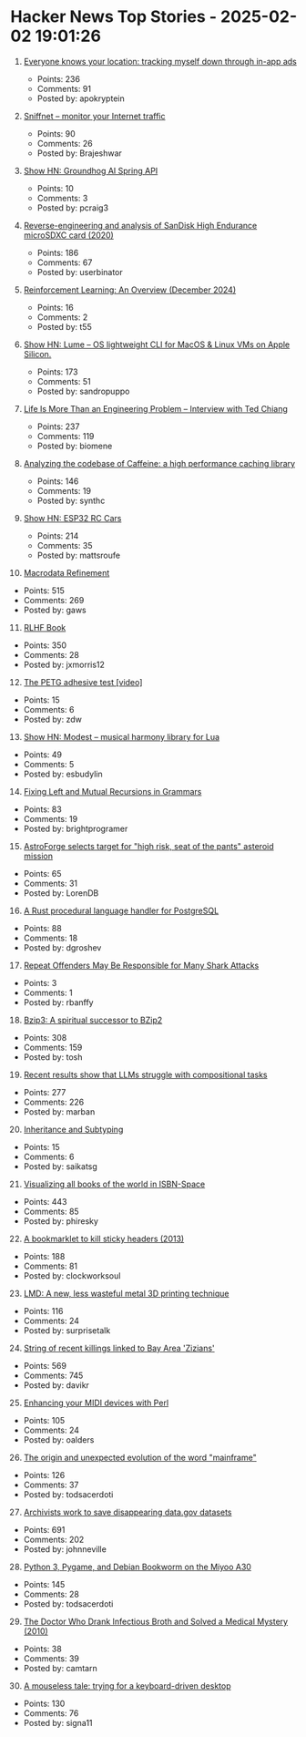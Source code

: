 # Hacker News Top Stories - 2025-02-02 19:01:26

1. [Everyone knows your location: tracking myself down through in-app ads](https://timsh.org/tracking-myself-down-through-in-app-ads/)
   - Points: 236
   - Comments: 91
   - Posted by: apokryptein

2. [Sniffnet – monitor your Internet traffic](https://github.com/GyulyVGC/sniffnet)
   - Points: 90
   - Comments: 26
   - Posted by: Brajeshwar

3. [Show HN: Groundhog AI Spring API](https://groundhog-day.com/api)
   - Points: 10
   - Comments: 3
   - Posted by: pcraig3

4. [Reverse-engineering and analysis of SanDisk High Endurance microSDXC card (2020)](https://ripitapart.com/2020/07/16/reverse-engineering-and-analysis-of-sandisk-high-endurance-microsdxc-card/)
   - Points: 186
   - Comments: 67
   - Posted by: userbinator

5. [Reinforcement Learning: An Overview (December 2024)](https://arxiv.org/abs/2412.05265)
   - Points: 16
   - Comments: 2
   - Posted by: t55

6. [Show HN: Lume – OS lightweight CLI for MacOS & Linux VMs on Apple Silicon.](https://github.com/trycua/lume)
   - Points: 173
   - Comments: 51
   - Posted by: sandropuppo

7. [Life Is More Than an Engineering Problem – Interview with Ted Chiang](https://lareviewofbooks.org/article/life-is-more-than-an-engineering-problem/)
   - Points: 237
   - Comments: 119
   - Posted by: biomene

8. [Analyzing the codebase of Caffeine: a high performance caching library](https://adriacabeza.github.io/2024/07/12/caffeine-cache.html)
   - Points: 146
   - Comments: 19
   - Posted by: synthc

9. [Show HN: ESP32 RC Cars](https://github.com/mattsroufe/esp32_rc_cars)
   - Points: 214
   - Comments: 35
   - Posted by: mattsroufe

10. [Macrodata Refinement](https://lumon-industries.com/)
   - Points: 515
   - Comments: 269
   - Posted by: gaws

11. [RLHF Book](https://rlhfbook.com/)
   - Points: 350
   - Comments: 28
   - Posted by: jxmorris12

12. [The PETG adhesive test [video]](https://www.youtube.com/watch?v=tyo8vLorpZo)
   - Points: 15
   - Comments: 6
   - Posted by: zdw

13. [Show HN: Modest – musical harmony library for Lua](https://github.com/esbudylin/modest)
   - Points: 49
   - Comments: 5
   - Posted by: esbudylin

14. [Fixing Left and Mutual Recursions in Grammars](https://brightprogrammer.in/posts/fixing-recursions-in-grammar/)
   - Points: 83
   - Comments: 19
   - Posted by: brightprogramer

15. [AstroForge selects target for "high risk, seat of the pants" asteroid mission](https://arstechnica.com/space/2025/01/astroforge-selects-target-for-high-risk-seat-of-the-pants-asteroid-mission/)
   - Points: 65
   - Comments: 31
   - Posted by: LorenDB

16. [A Rust procedural language handler for PostgreSQL](https://github.com/tcdi/plrust)
   - Points: 88
   - Comments: 18
   - Posted by: dgroshev

17. [Repeat Offenders May Be Responsible for Many Shark Attacks](https://nautil.us/the-problem-with-problem-sharks-1186682/)
   - Points: 3
   - Comments: 1
   - Posted by: rbanffy

18. [Bzip3: A spiritual successor to BZip2](https://github.com/kspalaiologos/bzip3)
   - Points: 308
   - Comments: 159
   - Posted by: tosh

19. [Recent results show that LLMs struggle with compositional tasks](https://www.quantamagazine.org/chatbot-software-begins-to-face-fundamental-limitations-20250131/)
   - Points: 277
   - Comments: 226
   - Posted by: marban

20. [Inheritance and Subtyping](https://blog.frankel.ch/on-inheritance/)
   - Points: 15
   - Comments: 6
   - Posted by: saikatsg

21. [Visualizing all books of the world in ISBN-Space](https://phiresky.github.io/blog/2025/visualizing-all-books-in-isbn-space/)
   - Points: 443
   - Comments: 85
   - Posted by: phiresky

22. [A bookmarklet to kill sticky headers (2013)](https://alisdair.mcdiarmid.org/kill-sticky-headers/)
   - Points: 188
   - Comments: 81
   - Posted by: clockworksoul

23. [LMD: A new, less wasteful metal 3D printing technique](https://www.core77.com/posts/135194/LMD-A-New-Less-Wasteful-Metal-3D-Printing-Technique)
   - Points: 116
   - Comments: 24
   - Posted by: surprisetalk

24. [String of recent killings linked to Bay Area 'Zizians'](https://www.sfgate.com/bayarea/article/bay-area-death-cult-zizian-murders-20064333.php)
   - Points: 569
   - Comments: 745
   - Posted by: davikr

25. [Enhancing your MIDI devices with Perl](https://fuzzix.org/enhancing-midi-hardware-with-perl)
   - Points: 105
   - Comments: 24
   - Posted by: oalders

26. [The origin and unexpected evolution of the word "mainframe"](https://www.righto.com/2025/02/origin-of-mainframe-term.html)
   - Points: 126
   - Comments: 37
   - Posted by: todsacerdoti

27. [Archivists work to save disappearing data.gov datasets](https://www.404media.co/archivists-work-to-identify-and-save-the-thousands-of-datasets-disappearing-from-data-gov/)
   - Points: 691
   - Comments: 202
   - Posted by: johnneville

28. [Python 3, Pygame, and Debian Bookworm on the Miyoo A30](https://www.jtolio.com/2025/02/py3-pygame-miyoo-a30/)
   - Points: 145
   - Comments: 28
   - Posted by: todsacerdoti

29. [The Doctor Who Drank Infectious Broth and Solved a Medical Mystery (2010)](https://www.discovermagazine.com/health/the-doctor-who-drank-infectious-broth-gave-himself-an-ulcer-and-solved-a-medical-mystery)
   - Points: 38
   - Comments: 39
   - Posted by: camtarn

30. [A mouseless tale: trying for a keyboard-driven desktop](https://lwn.net/Articles/1005332/)
   - Points: 130
   - Comments: 76
   - Posted by: signa11

